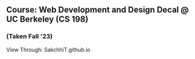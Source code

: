 ## Course: Web Development and Design Decal @ UC Berkeley (CS 198)
### (Taken Fall '23)

View Through: 
SakchhiT.github.io
